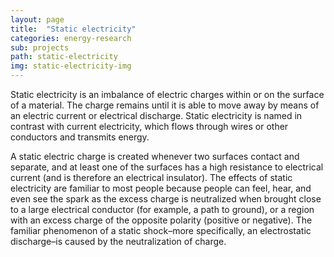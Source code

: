 ```yaml
---
layout: page
title:  "Static electricity"
categories: energy-research
sub: projects
path: static-electricity
img: static-electricity-img
---
```



<div class="col-md-8 col-md-offset-2 text-left">
<p class="lead">Static electricity is an imbalance of electric charges within or on the surface of a material. The charge remains until it is able to move away by means of an electric current or electrical discharge. Static electricity is named in contrast with current electricity, which flows through wires or other conductors and transmits energy.</p>

<p class="lead">A static electric charge is created whenever two surfaces contact and separate, and at least one of the surfaces has a high resistance to electrical current (and is therefore an electrical insulator). The effects of static electricity are familiar to most people because people can feel, hear, and even see the spark as the excess charge is neutralized when brought close to a large electrical conductor (for example, a path to ground), or a region with an excess charge of the opposite polarity (positive or negative). The familiar phenomenon of a static shock–more specifically, an electrostatic discharge–is caused by the neutralization of charge.</p>
</div>